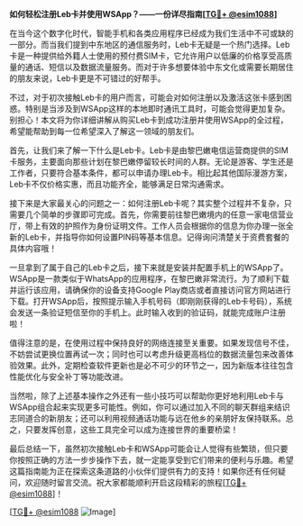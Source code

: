 **如何轻松注册Leb卡并使用WSApp？——一份详尽指南[[TG💪+ @esim1088](https://t.me/s/esim1088)]**

在当今这个数字化时代，智能手机和各类应用程序已经成为我们生活中不可或缺的一部分。而当我们提到中东地区的通信服务时，Leb卡无疑是一个热门选择。Leb卡是一种提供给外籍人士使用的预付费SIM卡，它允许用户以低廉的价格享受高质量的通话、短信以及数据流量服务。而对于许多想要体验中东文化或需要长期居住的朋友来说，Leb卡更是不可错过的好帮手。

不过，对于初次接触Leb卡的用户而言，可能会对如何注册以及激活这张卡感到困惑。特别是当涉及到WSApp这样的本地即时通讯工具时，可能会觉得更加复杂。别担心！本文将为你详细讲解从购买Leb卡到成功注册并使用WSApp的全过程，希望能帮助到每一位希望深入了解这一领域的朋友们。

首先，让我们来了解一下什么是Leb卡。Leb卡是由黎巴嫩电信运营商提供的SIM卡服务，主要面向那些计划在黎巴嫩停留较长时间的人群。无论是游客、学生还是工作者，只要符合基本条件，都可以申请办理Leb卡。相比起其他国际漫游方案，Leb卡不仅价格实惠，而且功能齐全，能够满足日常沟通需求。

接下来是大家最关心的问题之一：如何注册Leb卡呢？其实整个过程并不复杂，只需要几个简单的步骤即可完成。首先，你需要前往黎巴嫩境内的任意一家电信营业厅，带上有效的护照作为身份证明文件。工作人员会根据你的信息为你办理一张全新的Leb卡，并指导你如何设置PIN码等基本信息。记得询问清楚关于资费套餐的具体内容哦！

一旦拿到了属于自己的Leb卡之后，接下来就是安装并配置手机上的WSApp了。WSApp是一款类似于WhatsApp的应用程序，在黎巴嫩非常流行。为了顺利下载并运行该应用，请确保你的设备支持Google Play商店或者直接访问官方网站进行下载。打开WSApp后，按照提示输入手机号码（即刚刚获得的Leb卡号码），系统会发送一条验证短信至你的手机上。此时输入收到的验证码，就能完成账户注册啦！

值得注意的是，在使用过程中保持良好的网络连接至关重要。如果发现信号不佳，不妨尝试更换位置再试一次；同时也可以考虑升级更高档位的数据流量包来改善体验效果。此外，定期检查软件更新也是必不可少的环节之一，因为新版本往往包含性能优化与安全补丁等功能改进。

当然啦，除了上述基本操作之外还有一些小技巧可以帮助你更好地利用Leb卡与WSApp组合起来实现更多可能性。例如，你可以通过加入不同的聊天群组来结识志同道合的新朋友；还可以利用视频通话功能与远在他乡的亲朋好友保持联系。总之，只要发挥创意，这些工具完全可以成为连接世界的重要桥梁！

最后总结一下，虽然初次接触Leb卡和WSApp可能会让人觉得有些繁琐，但只要你按照正确的方法一步步操作下去，就一定能享受到它们带来的便利与乐趣。希望这篇指南能为正在探索这条道路的小伙伴们提供有力的支持！如果你还有任何疑问，欢迎随时留言交流。祝大家都能顺利开启这段精彩的旅程[[TG💪+ @esim1088](https://t.me/s/esim1088)]！

[[TG💪+ @esim1088](https://t.me/s/esim1088) ![Image](https://i.postimg.cc/4NQfJmqS/Snipaste-2025-05-13-00-14-12.png)]